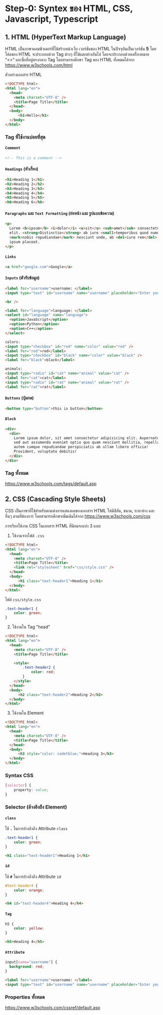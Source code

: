# Step-0: Syntex ของ HTML, CSS, Javascript, Typescript

## 1. HTML (HyperText Markup Language)

HTML เป็นภาษาคอมพิวเตอร์ที่ใช้สร้างหน้าเว็บ เวอร์ชันของ HTML ในปัจจุบันเป็นเวอร์ชัน **5** โดยโค้ดของ HTML จะประกอบด้วย Tag ต่างๆ ที่ใช้แตกต่างกันไป โดยจะประกอบด้วยเครื่องหมาย “<>” และชื่อที่อยู่ตรงกลาง Tag โดยสามารถศึกษา Tag ของ HTML ทั้งหมดได้จาก https://www.w3schools.com/html

ตัวอย่างเอกสาร HTML

```html
<!DOCTYPE html>
<html lang="en">
  <head>
    <meta charset="UTF-8" />
    <title>Page Title</title>
  </head>
  <body>
      <h1>Hello</h1>
  </body>
</html>
```

### Tag ที่ใช้งานบ่อยที่สุด

#### `Comment`

```html
<!-- This is a comment -->
```

#### `Headings` (หัวเรื่อง)

```html
<h1>Heading 1</h1>
<h2>Heading 2</h2>
<h3>Heading 3</h3>
<h4>Heading 4</h4>
<h5>Heading 5</h5>
<h6>Heading 6</h6>
```

#### `Paragraphs` และ `Text Formatting` (ย่อหน้า และ รูปแบบข้อความ)

```html
<p>
  Lorem <b>ipsum</b> <i>dolor</i> <u>sit</u> <sub>amet</sub> consectetur <sup>adipisicing</sup>
  elit. <strong>Distinctio</strong> ab iure <small>temporibus quod numquam!</small> Necessitatibus ipsa quae
  <mark>nobis repudiandae</mark> nesciunt unde, ab <del>iure rem</del> ratione saepe odit quaerat
  ipsum placeat.
</p>
```

#### `Links`

```html
<a href="google.com">Google</a>
```

#### `Inputs` (ตัวรับข้อมูล)

```html
<label for="username">username: </label>
<input type="text" id="username" name="username" placeholder="Enter your username" />

<br />

<label for="language">language: </label>
<select id="language" name="language">
  <option>JavaScript</option>
  <option>Python</option>
  <option>C++</option>
</select>

colors:
<input type="checkbox" id="red" name="color" value="red" />
<label for="red">red</label>
<input type="checkbox" id="black" name="color" value="black" />
<label for="black">black</label>

animals:
<input type="radio" id="cat" name="animal" value="cat" />
<label for="cat">cat</label>
<input type="radio" id="rat" name="animal" value="rat" />
<label for="rat">rat</label>
```

#### `Buttons` (ปุ่มกด)

```html
<button type="button">this is button</button>
```

#### `Block`

```html
<div>
  <div>
    Lorem ipsum dolor, sit amet consectetur adipisicing elit. Aspernatur,
    sed aut assumenda eveniet optio quo quam nesciunt mollitia, repellat
    autem cumque repudiandae perspiciatis ab ullam libero officia!
    Provident, voluptate debitis!
  </div>
</div>
```

### Tag ทั้งหมด

https://www.w3schools.com/tags/default.asp

## 2. CSS (Cascading Style Sheets)

CSS เป็นภาษาที่ใช้สำหรับตกแต่งการแสดงผลของเอกสาร HTML ให้มีสีสัน, ขนาด, ระยะห่าง และอื่นๆ ตามที่ต้องการ โดยสามารถศึกษาเพิ่มเติมได้จาก https://www.w3schools.com/css


การเรียกใช้งาน CSS ในเอกสาร HTML ที่นิยมจะแบ่ง 3 แบบ

1. ใช้งานจากไฟล์ `.css`

```html
<!DOCTYPE html>
<html lang="en">
  <head>
    <meta charset="UTF-8" />
    <title>Page Title</title>
    <link rel="stylesheet" href="css/style.css" />
  </head>
  <body>
      <h1 class="text-header1">Heading 1</h1>
  </body>
</html>
```

ไฟล์ `css/style.css`

```css
.text-header1 {
    color: green;
}
```

2. ใช้งานใน Tag "head"

```html
<!DOCTYPE html>
<html lang="en">
  <head>
    <meta charset="UTF-8" />
    <title>Page Title</title>

    <style>
        .text-header2 {
            color: red;
        }
    </style>
  </head>
  <body>
      <h2 class="text-header2">Heading 2</h2>
  </body>
</html>
```

3. ใช้งานใน Element

```html
<!DOCTYPE html>
<html lang="en">
  <head>
    <meta charset="UTF-8" />
    <title>Page Title</title>
  </head>
  <body>
      <h3 style="color: cadetblue;">Heading 3</h3>
  </body>
</html>
```

### Syntax CSS

```css
[selector] {
    property: value;
}
```

### Selector (อ้างอิงถึง Element)

#### `class`

ใช้ **`.`** ในการอ้างอิงถึง Attribute `class`

```css
.text-header1 {
    color: green;
}
```

```html
<h1 class="text-header1">Heading 1</h1>
```

#### `id`

ใช้ **`#`** ในการอ้างอิงถึง Attribute `id`

```css
#text-header4 {
    color: orange;
}
```

```html
<h4 id="text-header4">Heading 4</h4>
```

#### `Tag`

```css
h5 {
    color: yellow;
}
```

```html
<h5>Heading 4</h5>
```

#### `Attribute`

```css
input[name="username"] {
  background: red;
}
```

```html
<label for="username">username: </label>
<input type="text" id="username" name="username" placeholder="Enter your username" />
```

### Properties ทั้งหมด

https://www.w3schools.com/cssref/default.asp
